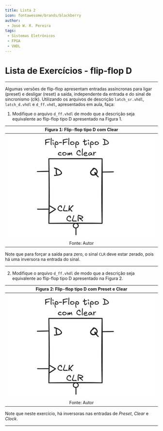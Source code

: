 ```yaml
---
title: Lista 2
icon: fontawesome/brands/blackberry
author:
 - José W. R. Pereira
tags:
 - Sistemas Eletrônicos
 - FPGA
 - VHDL
---
```


# Lista de Exercícios - flip-flop D



---

Algumas versões de flip-flop apresentam entradas assíncronas para ligar (preset) e desligar (reset) a saída, independente da entrada e do sinal de sincronismo (clk).
Utilizando os arquivos de descrição `latch_sr.vhdl`, `latch_d.vhdl` e `d_ff.vhdl`, apresentados em aula, faça:
 
1) Modifique o arquivo `d_ff.vhdl` de modo que a descrição seja equivalente ao flip-flop tipo D apresentado na Figura 1. 

| Figura 1: Flip-flop tipo D com Clear |
|:------------------------------------:|
| ![dff_clr](img/lista2-1.png)         |
| Fonte: Autor                         |

Note que para forçar a saída para zero, o sinal `CLR` deve estar zerado, pois há uma inversora na entrada do sinal. 

---

2) Modifique o arquivo `d_ff.vhdl` de modo que a descrição seja equivalente ao flip-flop tipo D apresentado na Figura 2. 

| Figura 2: Flip-flop tipo D com Preset e Clear |
|:------------------------------------:|
| ![dff_clr](img/lista2-1.png)         |
| Fonte: Autor                         |

Note que neste exercício, há inversoras nas entradas de *Preset*, *Clear* e *Clock*. 

---